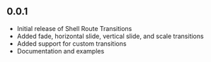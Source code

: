 ## 0.0.1

* Initial release of Shell Route Transitions
* Added fade, horizontal slide, vertical slide, and scale transitions
* Added support for custom transitions
* Documentation and examples
